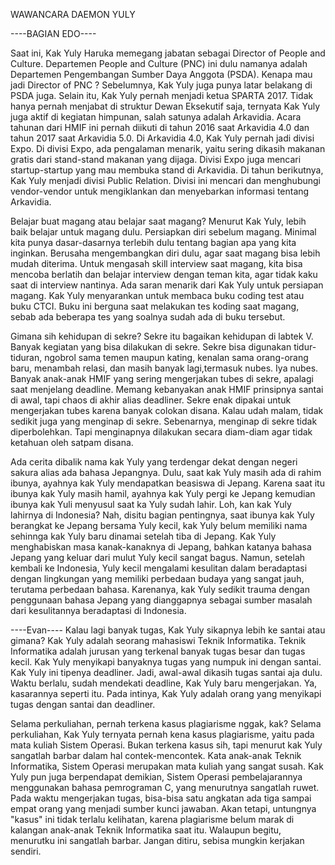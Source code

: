 WAWANCARA DAEMON YULY

----BAGIAN EDO----

Saat ini, Kak Yuly Haruka memegang jabatan sebagai Director of People and Culture. Departemen People and Culture (PNC) ini dulu namanya adalah Departemen Pengembangan Sumber Daya Anggota (PSDA). Kenapa mau jadi Director of PNC ? Sebelumnya, Kak Yuly juga punya latar belakang di PSDA juga. Selain itu, Kak Yuly pernah menjadi ketua SPARTA 2017. Tidak hanya pernah menjabat di struktur Dewan Eksekutif saja, ternyata Kak Yuly juga aktif di kegiatan himpunan, salah satunya adalah Arkavidia. Acara tahunan dari HMIF ini pernah diikuti di tahun 2016 saat Arkavidia 4.0 dan tahun 2017 saat Arkavidia 5.0. Di Arkavidia 4.0, Kak Yuly pernah jadi divisi Expo. Di divisi Expo, ada pengalaman menarik, yaitu sering dikasih makanan gratis dari stand-stand makanan yang dijaga. Divisi Expo juga mencari startup-startup yang mau membuka stand di Arkavidia. Di tahun berikutnya, Kak Yuly menjadi divisi Public Relation. Divisi ini mencari dan menghubungi vendor-vendor untuk mengiklankan dan menyebarkan informasi tentang Arkavidia. 

Belajar buat magang atau belajar saat magang?
Menurut Kak Yuly, lebih baik belajar untuk magang dulu. Persiapkan diri sebelum magang. Minimal kita punya dasar-dasarnya terlebih dulu tentang bagian apa yang kita inginkan. Berusaha mengembangkan diri dulu, agar saat magang bisa lebih mudah diterima. Untuk mengasah skill interview saat magang, kita bisa mencoba berlatih dan belajar interview dengan teman kita, agar tidak kaku saat di interview nantinya. Ada saran menarik dari Kak Yuly untuk persiapan magang. Kak Yuly menyarankan untuk membaca buku coding test atau buku CTCI. Buku ini berguna saat melakukan tes koding saat magang, sebab ada beberapa tes yang soalnya sudah ada di buku tersebut.

Gimana sih kehidupan di sekre?
Sekre itu bagaikan kehidupan di labtek V. Banyak kegiatan yang bisa dilakukan di sekre. Sekre bisa digunakan tidur-tiduran, ngobrol sama temen maupun kating, kenalan sama orang-orang baru, menambah relasi, dan masih banyak lagi,termasuk nubes. Iya nubes. Banyak anak-anak HMIF yang sering mengerjakan tubes di sekre, apalagi saat menjelang deadline. Memang kebanyakan anak HMIF prinsipnya santai di awal, tapi chaos di akhir alias deadliner. Sekre enak dipakai untuk mengerjakan tubes karena banyak colokan disana. Kalau udah malam, tidak sedikit juga yang menginap di sekre. Sebenarnya, menginap di sekre tidak diperbolehkan. Tapi menginapnya dilakukan secara diam-diam agar tidak ketahuan oleh satpam disana.

Ada cerita dibalik nama kak Yuly yang terdengar dekat dengan negeri sakura alias ada bahasa Jepangnya. Dulu, saat kak Yuly masih ada di rahim ibunya, ayahnya kak Yuly mendapatkan beasiswa di Jepang. Karena saat itu ibunya kak Yuly masih hamil, ayahnya kak Yuly pergi ke Jepang kemudian ibunya kak Yuli menyusul saat ka Yuly sudah lahir. Loh, kan kak Yuly lahirnya di Indonesia? Nah, disitu bagian pentingnya, saat ibunya kak Yuly berangkat ke Jepang bersama Yuly kecil, kak Yuly belum memiliki nama sehinnga kak Yuly baru dinamai setelah tiba di Jepang. Kak Yuly menghabiskan masa kanak-kanaknya di Jepang, bahkan katanya bahasa Jepang yang keluar dari mulut Yuly kecil sangat bagus. Namun, setelah kembali ke Indonesia, Yuly kecil mengalami kesulitan dalam beradaptasi dengan lingkungan yang memiliki perbedaan budaya yang sangat jauh, terutama perbedaan bahasa. Karenanya, kak Yuly sedikit trauma dengan penggunaan bahasa Jepang yang dianggapnya sebagai sumber masalah dari kesulitannya beradaptasi di Indonesia.

----Evan----
Kalau lagi banyak tugas, Kak Yuly sikapnya lebih ke santai atau gimana?
Kak Yuly adalah seorang mahasiswi Teknik Informatika. Teknik Informatika adalah jurusan yang terkenal banyak tugas besar dan tugas kecil. Kak Yuly menyikapi banyaknya tugas yang numpuk ini dengan santai. Kak Yuly ini tipenya deadliner. Jadi, awal-awal dikasih tugas santai aja dulu. Waktu berlalu, sudah mendekati deadline, Kak Yuly baru mengerjakan. Ya, kasarannya seperti itu. Pada intinya, Kak Yuly adalah orang yang menyikapi tugas dengan santai dan deadliner.

Selama perkuliahan, pernah terkena kasus plagiarisme nggak, kak?
Selama perkuliahan, Kak Yuly ternyata pernah kena kasus plagiarisme, yaitu pada mata kuliah Sistem Operasi. Bukan terkena kasus sih, tapi menurut kak Yuly sangatlah barbar dalam hal contek-mencontek. Kata anak-anak Teknik Informatika, Sistem Operasi merupakan mata kuliah yang sangat susah. Kak Yuly pun juga berpendapat demikian, Sistem Operasi pembelajarannya menggunakan bahasa pemrograman C, yang menurutnya sangatlah ruwet. Pada waktu mengerjakan tugas, bisa-bisa satu angkatan ada tiga sampai empat orang yang menjadi sumber kunci jawaban. Akan tetapi, untungnya "kasus" ini tidak terlalu kelihatan, karena plagiarisme belum marak di kalangan anak-anak Teknik Informatika saat itu. Walaupun begitu, menurutku ini sangatlah barbar. Jangan ditiru, sebisa mungkin kerjakan sendiri.